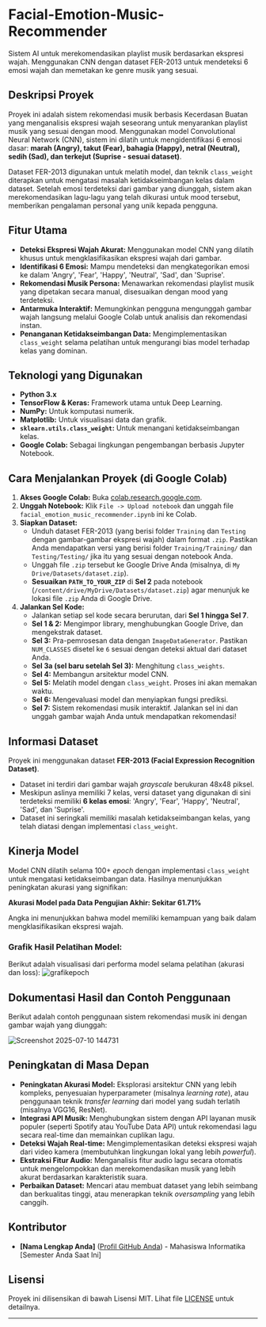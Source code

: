 # Facial-Emotion-Music-Recommender
Sistem AI untuk merekomendasikan playlist musik berdasarkan ekspresi wajah. Menggunakan CNN dengan dataset FER-2013 untuk mendeteksi 6 emosi wajah dan memetakan ke genre musik yang sesuai.

## Deskripsi Proyek

Proyek ini adalah sistem rekomendasi musik berbasis Kecerdasan Buatan yang menganalisis ekspresi wajah seseorang untuk menyarankan playlist musik yang sesuai dengan mood. Menggunakan model Convolutional Neural Network (CNN), sistem ini dilatih untuk mengidentifikasi 6 emosi dasar: **marah (Angry), takut (Fear), bahagia (Happy), netral (Neutral), sedih (Sad), dan terkejut (Suprise - sesuai dataset)**.

Dataset FER-2013 digunakan untuk melatih model, dan teknik `class_weight` diterapkan untuk mengatasi masalah ketidakseimbangan kelas dalam dataset. Setelah emosi terdeteksi dari gambar yang diunggah, sistem akan merekomendasikan lagu-lagu yang telah dikurasi untuk mood tersebut, memberikan pengalaman personal yang unik kepada pengguna.

## Fitur Utama

* **Deteksi Ekspresi Wajah Akurat:** Menggunakan model CNN yang dilatih khusus untuk mengklasifikasikan ekspresi wajah dari gambar.
* **Identifikasi 6 Emosi:** Mampu mendeteksi dan mengkategorikan emosi ke dalam 'Angry', 'Fear', 'Happy', 'Neutral', 'Sad', dan 'Suprise'.
* **Rekomendasi Musik Persona:** Menawarkan rekomendasi playlist musik yang dipetakan secara manual, disesuaikan dengan mood yang terdeteksi.
* **Antarmuka Interaktif:** Memungkinkan pengguna mengunggah gambar wajah langsung melalui Google Colab untuk analisis dan rekomendasi instan.
* **Penanganan Ketidakseimbangan Data:** Mengimplementasikan `class_weight` selama pelatihan untuk mengurangi bias model terhadap kelas yang dominan.

## Teknologi yang Digunakan

* **Python 3.x**
* **TensorFlow & Keras:** Framework utama untuk Deep Learning.
* **NumPy:** Untuk komputasi numerik.
* **Matplotlib:** Untuk visualisasi data dan grafik.
* **`sklearn.utils.class_weight`:** Untuk menangani ketidakseimbangan kelas.
* **Google Colab:** Sebagai lingkungan pengembangan berbasis Jupyter Notebook.

## Cara Menjalankan Proyek (di Google Colab)

1.  **Akses Google Colab:** Buka [colab.research.google.com](https://colab.research.google.com/).
2.  **Unggah Notebook:** Klik `File -> Upload notebook` dan unggah file `facial_emotion_music_recommender.ipynb` ini ke Colab.
3.  **Siapkan Dataset:**
    * Unduh dataset FER-2013 (yang berisi folder `Training` dan `Testing` dengan gambar-gambar ekspresi wajah) dalam format `.zip`. Pastikan Anda mendapatkan versi yang berisi folder `Training/Training/` dan `Testing/Testing/` jika itu yang sesuai dengan notebook Anda.
    * Unggah file `.zip` tersebut ke Google Drive Anda (misalnya, di `My Drive/Datasets/dataset.zip`).
    * **Sesuaikan `PATH_TO_YOUR_ZIP`** di **Sel 2** pada notebook (`/content/drive/MyDrive/Datasets/dataset.zip`) agar menunjuk ke lokasi file `.zip` Anda di Google Drive.
4.  **Jalankan Sel Kode:**
    * Jalankan setiap sel kode secara berurutan, dari **Sel 1 hingga Sel 7**.
    * **Sel 1 & 2:** Mengimpor library, menghubungkan Google Drive, dan mengekstrak dataset.
    * **Sel 3:** Pra-pemrosesan data dengan `ImageDataGenerator`. Pastikan `NUM_CLASSES` disetel ke `6` sesuai dengan deteksi aktual dari dataset Anda.
    * **Sel 3a (sel baru setelah Sel 3):** Menghitung `class_weights`.
    * **Sel 4:** Membangun arsitektur model CNN.
    * **Sel 5:** Melatih model dengan `class_weight`. Proses ini akan memakan waktu.
    * **Sel 6:** Mengevaluasi model dan menyiapkan fungsi prediksi.
    * **Sel 7:** Sistem rekomendasi musik interaktif. Jalankan sel ini dan unggah gambar wajah Anda untuk mendapatkan rekomendasi!

## Informasi Dataset

Proyek ini menggunakan dataset **FER-2013 (Facial Expression Recognition Dataset)**.
* Dataset ini terdiri dari gambar wajah *grayscale* berukuran 48x48 piksel.
* Meskipun aslinya memiliki 7 kelas, versi dataset yang digunakan di sini terdeteksi memiliki **6 kelas emosi**: 'Angry', 'Fear', 'Happy', 'Neutral', 'Sad', dan 'Suprise'.
* Dataset ini seringkali memiliki masalah ketidakseimbangan kelas, yang telah diatasi dengan implementasi `class_weight`.

## Kinerja Model

Model CNN dilatih selama 100+ *epoch* dengan implementasi `class_weight` untuk mengatasi ketidakseimbangan data. Hasilnya menunjukkan peningkatan akurasi yang signifikan:

**Akurasi Model pada Data Pengujian Akhir: Sekitar 61.71%**

Angka ini menunjukkan bahwa model memiliki kemampuan yang baik dalam mengklasifikasikan ekspresi wajah.

### Grafik Hasil Pelatihan Model:

Berikut adalah visualisasi dari performa model selama pelatihan (akurasi dan loss):
![grafikepoch](https://github.com/user-attachments/assets/51763ead-f2e2-46a6-b13d-cbd996ffbd01)


## Dokumentasi Hasil dan Contoh Penggunaan

Berikut adalah contoh penggunaan sistem rekomendasi musik ini dengan gambar wajah yang diunggah:

![Screenshot 2025-07-10 144731](https://github.com/user-attachments/assets/e5da6de7-6dc8-4f28-9360-93d862fee134)


## Peningkatan di Masa Depan

* **Peningkatan Akurasi Model:** Eksplorasi arsitektur CNN yang lebih kompleks, penyesuaian hyperparameter (misalnya *learning rate*), atau penggunaan teknik *transfer learning* dari model yang sudah terlatih (misalnya VGG16, ResNet).
* **Integrasi API Musik:** Menghubungkan sistem dengan API layanan musik populer (seperti Spotify atau YouTube Data API) untuk rekomendasi lagu secara real-time dan memainkan cuplikan lagu.
* **Deteksi Wajah Real-time:** Mengimplementasikan deteksi ekspresi wajah dari video kamera (membutuhkan lingkungan lokal yang lebih *powerful*).
* **Ekstraksi Fitur Audio:** Menganalisis fitur audio lagu secara otomatis untuk mengelompokkan dan merekomendasikan musik yang lebih akurat berdasarkan karakteristik suara.
* **Perbaikan Dataset:** Mencari atau membuat dataset yang lebih seimbang dan berkualitas tinggi, atau menerapkan teknik *oversampling* yang lebih canggih.

## Kontributor

* **[Nama Lengkap Anda]** ([Profil GitHub Anda](https://github.com/your-username)) - Mahasiswa Informatika [Semester Anda Saat Ini]

## Lisensi

Proyek ini dilisensikan di bawah Lisensi MIT. Lihat file [LICENSE](LICENSE) untuk detailnya.

---
